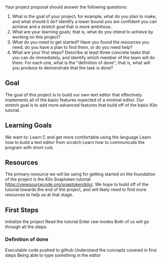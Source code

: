 Your project proposal should answer the following questions:
1) What is the goal of your project; for example, what do you plan to make, and what should it do?  Identify a lower bound you are confident you can achieve and a stretch goal that is more ambitious.
2) What are your learning goals; that is, what do you intend to achieve by working on this project?
3) What do you need to get started?  Have you found the resources you need, do you have a plan to find them, or do you need help?
4) What are your first steps?  Describe at least three concrete tasks that you can do immediately, and identify which member of the team will do them.  For each one, what is the "definition of done"; that is, what will you produce to demonstrate that the task is done?


## Goal
The goal of this project is to build our own text editor that effectively implements all of the basic features expected of a minimal editor. Our stretch goal is to add more advanced features that build off of the basic Kilo tutorial.


 ## Learning Goals
We want to:
Learn C and get more comfortable using the language
Learn how to build a text editor from scratch
Learn how to communicate the program with short cuts


## Resources
The primary resource we will be using for getting started on the foundation of the project is the Kilo Snaptoken tutorial: https://viewsourcecode.org/snaptoken/kilo/. We hope to build off of the tutorial towards the end of the project, and will likely need to find more resources to help us at that stage.


## First Steps
Initialize the project
Read the tutorial
Enter raw modes
Both of us will go through all the steps.

### Definition of done
Executable code pushed to github
Understand the concepts covered in first steps
Being able to type something in the editor
